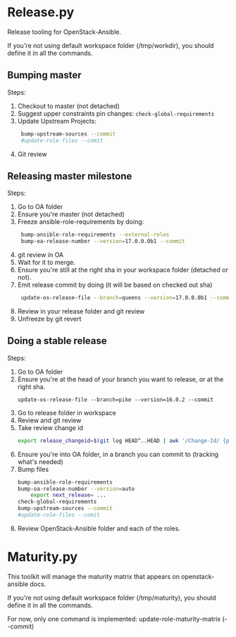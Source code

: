Release.py
==========

Release tooling for OpenStack-Ansible.

If you're not using default workspace folder (/tmp/workdir), you should define it in all the commands.

Bumping master
--------------

Steps:

1. Checkout to master (not detached)
1. Suggest upper constraints pin changes:
   ``check-global-requirements``
1. Update Upstream Projects:
   ```bash
    bump-upstream-sources --commit
    #update-role-files --comit
   ```
1. Git review

Releasing master milestone
--------------------------

Steps:

1. Go to OA folder
1. Ensure you're master (not detached)
1. Freeze ansible-role-requirements by doing:
   ```bash
    bump-ansible-role-requirements --external-roles
    bump-oa-release-number --version=17.0.0.0b1 --commit
   ```
1. git review in OA
1. Wait for it to merge.
1. Ensure you're still at the right sha in your workspace folder (detached or not).
1. Emit release commit by doing (it will be based on checked out sha)
   ```bash
    update-os-release-file --branch=queens --version=17.0.0.0b1 --commit
   ```
1. Review in your release folder and git review
1. Unfreeze by git revert

Doing a stable release
----------------------

Steps:

1. Go to OA folder
1. Ensure you're at the head of your branch you want to release, or at the right sha.
   ```
   update-os-release-file --branch=pike --version=16.0.2 --commit
   ```
1. Go to release folder in workspace
1. Review and git review
1. Take review change id
   ```bash
   export release_changeid=$(git log HEAD^..HEAD | awk '/Change-Id/ {print $2}')
   ```
1. Ensure you're into OA folder, in a branch you can commit to (tracking what's needed)
1. Bump files
   ```bash
   bump-ansible-role-requirements
   bump-oa-release-number --version=auto
       export next_release= ...
   check-global-requirements
   bump-upstream-sources --commit
   #update-role-files --comit
   ```
1. Review OpenStack-Ansible folder and each of the roles.

Maturity.py
===========

This toolkit will manage the maturity matrix that appears on openstack-ansible
docs.

If you're not using default workspace folder (/tmp/maturity), you should define it in all the commands.

For now, only one command is implemented:
update-role-maturity-matrix (--commit)
